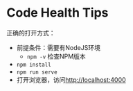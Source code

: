 # Code Health Tips

正确的打开方式：

* 前提条件：需要有NodeJS环境
	* `npm -v` 检查NPM版本
* `npm install`
* `npm run serve`
* 打开浏览器，访问[http://localhost:4000](http://localhost:4000)

